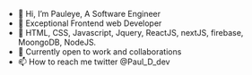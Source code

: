 - 👋 Hi, I’m Pauleye, A Software Engineer 
- 👀 Exceptional Frontend web Developer
- 🌱 HTML, CSS, Javascript, Jquery, ReactJS, nextJS, firebase, MoongoDB, NodeJS.
- 💞️ Currently open to work and collaborations
- 📫 How to reach me twitter @Paul_D_dev

<!---
Pauleye12/Pauleye12 is a ✨ special ✨ repository because its `README.md` (this file) appears on your GitHub profile.
You can click the Preview link to take a look at your changes.
--->
